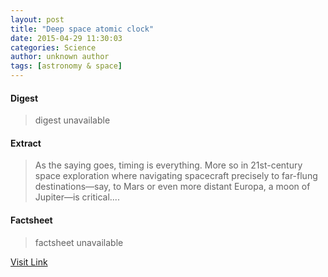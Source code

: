 ```yaml
---
layout: post
title: "Deep space atomic clock"
date: 2015-04-29 11:30:03
categories: Science
author: unknown author
tags: [astronomy & space]
---
```



#### Digest
>digest unavailable

#### Extract
>As the saying goes, timing is everything. More so in 21st-century space exploration where navigating spacecraft precisely to far-flung destinations—say, to Mars or even more distant Europa, a moon of Jupiter—is critical....

#### Factsheet
>factsheet unavailable

[Visit Link](http://phys.org/news349508679.html)


